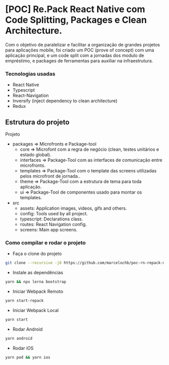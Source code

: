 # [POC] Re.Pack React Native com Code Splitting, Packages e Clean Architecture.
  Com o objetivo de paralelizar e facilitar a organização de grandes projetos para aplicações mobile, foi criado um POC (prove of concept) com uma aplicação principal, e um code split com a jornadas dos modulo de empréstimo, e packages de ferramentas para auxiliar na infraestrutura.

### Tecnologias usadas

- React Native
- Typescript
- React-Navigation
- Inversify (inject dependency to clean architecture)
- Redux

## Estrutura do projeto


Projeto
- packages => Microfronts e Package-tool
  - core => Microfont com a regra de negócio (clean, testes unitários e estado global).
  - interfaces => Package-Tool com as interfaces de comunicação entre microfronts.
  - templates => Package-Tool com o template das screens utilizadas pelos microfront de jornada..
  - theme => Package-Tool com a estrutura de tema para toda aplicação.
  - ui => Package-Tool de componentes usado para montar os templates.
- src
  - assets: Application images, videos, gifs and others.
   - config: Tools used by all project.
    - typescript: Declarations class. 
  - routes: React Navigation config.
  - screens: Main app screens.

### Como compilar e rodar o projeto

- Faça o clone do projeto
```bash
git clone --recursive -j8 https://github.com/marcelochb/poc-rn-repack-microfront.git
```
- Instale as dependências
```bash
yarn && npx lerna bootstrap
```
- Iniciar Webpack Remoto
```bash
yarn start-repack
```
- Iniciar Webpack Local
```bash
yarn start
```
- Rodar Android
```bash
yarn android
```
- Rodar iOS
```bash
yarn pod && yarn ios
```
